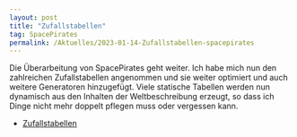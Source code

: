 ```yaml
---
layout: post
title: "Zufallstabellen"
tag: SpacePirates
permalink: /Aktuelles/2023-01-14-Zufallstabellen-spacepirates
---
```


Die Überarbeitung von SpacePirates geht weiter. Ich habe mich nun den zahlreichen Zufallstabellen angenommen und sie weiter optimiert und auch weitere Generatoren hinzugefügt. Viele statische Tabellen werden nun dynamisch aus den Inhalten der Weltbeschreibung erzeugt, so dass ich Dinge nicht mehr doppelt pflegen muss oder vergessen kann.

- [Zufallstabellen](https://spacepirates.jcgames.de/Zufallstabellen/)
